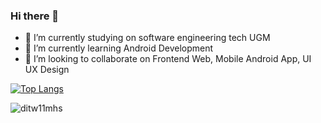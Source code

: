 ### Hi there 👋

<!--
**galihif/galihif** is a ✨ _special_ ✨ repository because its `README.md` (this file) appears on your GitHub profile.

Here are some ideas to get you started:

- 🔭 I’m currently studying on software engineering tech UGM
- 🌱 I’m currently learning Android Development
- 👯 I’m looking to collaborate on Frontend Web, Mobile Android App, UI UX Design
- 🤔 I’m looking for help with ...
- 💬 Ask me about ...
- 📫 How to reach me: ...
- 😄 Pronouns: ...
- ⚡ Fun fact: ...
-->
- 🔭 I’m currently studying on software engineering tech UGM
- 🌱 I’m currently learning Android Development
- 👯 I’m looking to collaborate on Frontend Web, Mobile Android App, UI UX Design

<!-- [![Anurag's GitHub stats](https://github-readme-stats.vercel.app/api?username=galihif)](https://github.com/anuraghazra/github-readme-stats) -->

[![Top Langs](https://github-readme-stats.vercel.app/api/top-langs/?username=galihif&layout=compact&theme=algolia)](https://github.com/anuraghazra/github-readme-stats)

<p><img align="center" src="https://github-readme-streak-stats.herokuapp.com/?user=galihif&theme=dark" alt="ditw11mhs" /></p>
